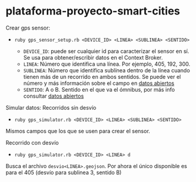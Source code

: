 # plataforma-proyecto-smart-cities

Crear gps sensor:

- `ruby gps_sensor_setup.rb <DEVICE_ID> <LINEA> <SUBLINEA> <SENTIDO>`

  - `DEVICE_ID`: puede ser cualquier id para caracterizar el sensor en sí. Se usa para obtener/escribir datos en el Context Broker.
  - `LINEA`: Número que identifica una línea. Por ejemplo, 405, 192, 300.
  - `SUBLINEA`: Número que identifica sublínea dentro de la línea cuando tienen más de un recorrido en ambos sentidos. Se puede ver el número y más información sobre el campo en [datos abiertos](https://catalogodatos.gub.uy/dataset/intendencia-montevideo-lineas-omnibus-origen-y-destino)
  - `SENTIDO`: A o B. Sentido en el que va el ómnibus, por más info consultar [datos abiertos](https://catalogodatos.gub.uy/dataset/intendencia-montevideo-lineas-omnibus-origen-y-destino)


Simular datos:
Recorridos sin desvío
- `ruby gps_simulator.rb <DEVICE_ID> <LINEA> <SUBLINEA> <SENTIDO>`

Mismos campos que los que se usen para crear el sensor.

Recorrido con desvío
- `ruby gps_simulator.rb <DEVICE_ID> <LINEA> d`

Busca el archivo `desvio<LINEA>.geojson`. Por ahora el único disponible es para el 405 (desvío para sublinea 3, sentido B)
